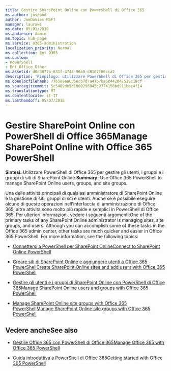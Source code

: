 ```yaml
---
title: Gestire SharePoint Online con PowerShell di Office 365
ms.author: josephd
author: JoeDavies-MSFT
manager: laurawi
ms.date: 05/01/2018
ms.audience: Admin
ms.topic: hub-page
ms.service: o365-administration
localization_priority: Normal
ms.collection: Ent_O365
ms.custom:
- PowerShell
- Ent_Office_Other
ms.assetid: d0d3877a-831f-4744-96b0-d8167f06cca2
description: 'Riepilogo: utilizzare PowerShell di Office 365 per gestire gli utenti, i gruppi e i gruppi di siti di SharePoint Online.'
ms.openlocfilehash: 77b589ea036ecb7d7a47b7ba6c442047529c19cf
ms.sourcegitcommit: 5c5489db5d1000296945c9774198bd911bee4f14
ms.translationtype: MT
ms.contentlocale: it-IT
ms.lasthandoff: 05/07/2018
---
```

# <a name="manage-sharepoint-online-with-office-365-powershell"></a><span data-ttu-id="0481c-103">Gestire SharePoint Online con PowerShell di Office 365</span><span class="sxs-lookup"><span data-stu-id="0481c-103">Manage SharePoint Online with Office 365 PowerShell</span></span>

 <span data-ttu-id="0481c-104">**Sintesi:** Utilizzare PowerShell di Office 365 per gestire gli utenti, i gruppi e i gruppi di siti di SharePoint Online.</span><span class="sxs-lookup"><span data-stu-id="0481c-104">**Summary:** Use Office 365 PowerShell to manage SharePoint Online users, groups, and site groups.</span></span>
  
<span data-ttu-id="0481c-p101">Una delle attività principali di qualsiasi amministratore di SharePoint Online è la gestione di siti, gruppi di siti e utenti. Anche se è possibile eseguire alcune di queste operazioni nell'interfaccia di amministrazione di Office 365, altre attività sono molto più rapide e semplici in PowerShell di Office 365. Per ulteriori informazioni, vedere i seguenti argomenti:</span><span class="sxs-lookup"><span data-stu-id="0481c-p101">One of the primary tasks of any SharePoint Online administrator is managing sites, site groups, and users. Although you can accomplish some of these tasks in the Office 365 admin center, other tasks are much quicker and easier in Office 365 PowerShell. For more information, see the following topics:</span></span>

- [<span data-ttu-id="0481c-108">Connettersi a PowerShell per SharePoint Online</span><span class="sxs-lookup"><span data-stu-id="0481c-108">Connect to SharePoint Online PowerShell</span></span>](https://docs.microsoft.com/en-us/powershell/sharepoint/sharepoint-online/connect-sharepoint-online?view=sharepoint-ps)
  
- [<span data-ttu-id="0481c-109">Creare siti di SharePoint Online e aggiungere utenti a Office 365 PowerShell</span><span class="sxs-lookup"><span data-stu-id="0481c-109">Create SharePoint Online sites and add users with Office 365 PowerShell</span></span>](create-sharepoint-sites-and-add-users-with-powershell.md)
    
- [<span data-ttu-id="0481c-110">Gestire gli utenti e i gruppi di SharePoint Online con PowerShell di Office 365</span><span class="sxs-lookup"><span data-stu-id="0481c-110">Manage SharePoint Online users and groups with Office 365 PowerShell</span></span>](manage-sharepoint-users-and-groups-with-powershell.md)
    
- [<span data-ttu-id="0481c-111">Manage SharePoint Online site groups with Office 365 PowerShell</span><span class="sxs-lookup"><span data-stu-id="0481c-111">Manage SharePoint Online site groups with Office 365 PowerShell</span></span>](manage-sharepoint-site-groups-with-powershell.md)
    
## <a name="see-also"></a><span data-ttu-id="0481c-112">Vedere anche</span><span class="sxs-lookup"><span data-stu-id="0481c-112">See also</span></span>

- [<span data-ttu-id="0481c-113">Gestire Office 365 con PowerShell di Office 365</span><span class="sxs-lookup"><span data-stu-id="0481c-113">Manage Office 365 with Office 365 PowerShell</span></span>](manage-office-365-with-office-365-powershell.md)

- [<span data-ttu-id="0481c-114">Guida introduttiva a PowerShell di Office 365</span><span class="sxs-lookup"><span data-stu-id="0481c-114">Getting started with Office 365 PowerShell</span></span>](getting-started-with-office-365-powershell.md)

